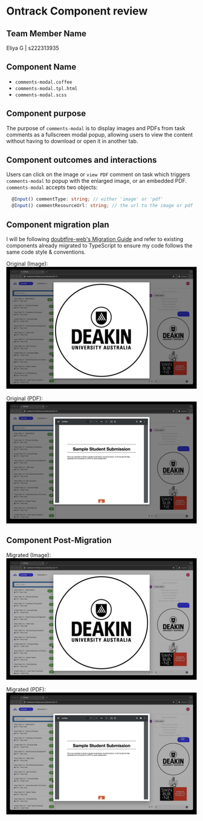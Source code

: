 # Ontrack Component review

## Team Member Name

Eliya G | s222313935

## Component Name

- `comments-modal.coffee`
- `comments-modal.tpl.html`
- `comments-modal.scss`

## Component purpose

The purpose of `comments-modal` is to display images and PDFs from task comments as a fullscreen
modal popup, allowing users to view the content without having to download or open it in another
tab.

## Component outcomes and interactions

Users can click on the image or `view PDF` comment on task which triggers `comments-modal` to popup
with the enlarged image, or an embedded PDF. `comments-modal` accepts two objects:

```typescript
  @Input() commentType: string; // either 'image' or 'pdf'
  @Input() commentResourceUrl: string; // the url to the image or pdf
```

## Component migration plan

I will be following
[doubtfire-web's Migration Guide](https://github.com/thoth-tech/doubtfire-web/blob/e70f4c7cd1395eaab942ee389788f75f92e985c9/MIGRATION-GUIDE.md)
and refer to existing components already migrated to TypeScript to ensure my code follows the same
code style & conventions.

Original (Image): ![comments-modal-image-original](Resources/comments-modal-image-original.jpg)

Original (PDF): ![comments-modal-pdf-original](Resources/comments-modal-pdf-original.jpg)

## Component Post-Migration

Migrated (Image): ![comments-modal-image-migrated](Resources/comments-modal-image-migrated.jpg)

Migrated (PDF): ![comments-modal-image-migrated](Resources/comments-modal-pdf-migrated.jpg)
